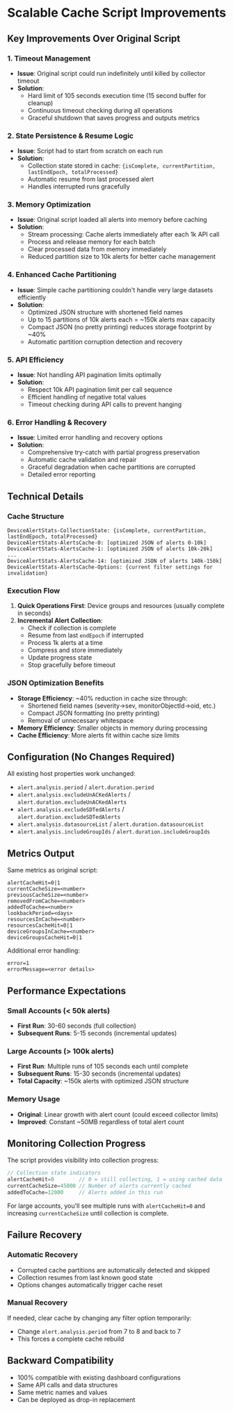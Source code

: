 # Scalable Cache Script Improvements

## Key Improvements Over Original Script

### 1. **Timeout Management**
- **Issue**: Original script could run indefinitely until killed by collector timeout
- **Solution**:
  - Hard limit of 105 seconds execution time (15 second buffer for cleanup)
  - Continuous timeout checking during all operations
  - Graceful shutdown that saves progress and outputs metrics

### 2. **State Persistence & Resume Logic**
- **Issue**: Script had to start from scratch on each run
- **Solution**:
  - Collection state stored in cache: `{isComplete, currentPartition, lastEndEpoch, totalProcessed}`
  - Automatic resume from last processed alert
  - Handles interrupted runs gracefully

### 3. **Memory Optimization**
- **Issue**: Original script loaded all alerts into memory before caching
- **Solution**:
  - Stream processing: Cache alerts immediately after each 1k API call
  - Process and release memory for each batch
  - Clear processed data from memory immediately
  - Reduced partition size to 10k alerts for better cache management

### 4. **Enhanced Cache Partitioning**
- **Issue**: Simple cache partitioning couldn't handle very large datasets efficiently
- **Solution**:
  - Optimized JSON structure with shortened field names
  - Up to 15 partitions of 10k alerts each = ~150k alerts max capacity
  - Compact JSON (no pretty printing) reduces storage footprint by ~40%
  - Automatic partition corruption detection and recovery

### 5. **API Efficiency**
- **Issue**: Not handling API pagination limits optimally
- **Solution**:
  - Respect 10k API pagination limit per call sequence
  - Efficient handling of negative total values
  - Timeout checking during API calls to prevent hanging

### 6. **Error Handling & Recovery**
- **Issue**: Limited error handling and recovery options
- **Solution**:
  - Comprehensive try-catch with partial progress preservation
  - Automatic cache validation and repair
  - Graceful degradation when cache partitions are corrupted
  - Detailed error reporting

## Technical Details

### Cache Structure
```
DeviceAlertStats-CollectionState: {isComplete, currentPartition, lastEndEpoch, totalProcessed}
DeviceAlertStats-AlertsCache-0: [optimized JSON of alerts 0-10k]
DeviceAlertStats-AlertsCache-1: [optimized JSON of alerts 10k-20k]
...
DeviceAlertStats-AlertsCache-14: [optimized JSON of alerts 140k-150k]
DeviceAlertStats-AlertsCache-Options: {current filter settings for invalidation}
```

### Execution Flow
1. **Quick Operations First**: Device groups and resources (usually complete in seconds)
2. **Incremental Alert Collection**:
   - Check if collection is complete
   - Resume from last `endEpoch` if interrupted
   - Process 1k alerts at a time
   - Compress and store immediately
   - Update progress state
   - Stop gracefully before timeout

### JSON Optimization Benefits
- **Storage Efficiency**: ~40% reduction in cache size through:
  - Shortened field names (severity→sev, monitorObjectId→oid, etc.)
  - Compact JSON formatting (no pretty printing)
  - Removal of unnecessary whitespace
- **Memory Efficiency**: Smaller objects in memory during processing
- **Cache Efficiency**: More alerts fit within cache size limits

## Configuration (No Changes Required)

All existing host properties work unchanged:
- `alert.analysis.period` / `alert.duration.period`
- `alert.analysis.excludeUnACKedAlerts` / `alert.duration.excludeUnACKedAlerts`
- `alert.analysis.excludeSDTedAlerts` / `alert.duration.excludeSDTedAlerts`
- `alert.analysis.datasourceList` / `alert.duration.datasourceList`
- `alert.analysis.includeGroupIds` / `alert.duration.includeGroupIds`

## Metrics Output

Same metrics as original script:
```
alertCacheHit=0|1
currentCacheSize=<number>
previousCacheSize=<number>
removedFromCache=<number>
addedToCache=<number>
lookbackPeriod=<days>
resourcesInCache=<number>
resourcesCacheHit=0|1
deviceGroupsInCache=<number>
deviceGroupsCacheHit=0|1
```

Additional error handling:
```
error=1
errorMessage=<error details>
```

## Performance Expectations

### Small Accounts (< 50k alerts)
- **First Run**: 30-60 seconds (full collection)
- **Subsequent Runs**: 5-15 seconds (incremental updates)

### Large Accounts (> 100k alerts)
- **First Run**: Multiple runs of 105 seconds each until complete
- **Subsequent Runs**: 15-30 seconds (incremental updates)
- **Total Capacity**: ~150k alerts with optimized JSON structure

### Memory Usage
- **Original**: Linear growth with alert count (could exceed collector limits)
- **Improved**: Constant ~50MB regardless of total alert count

## Monitoring Collection Progress

The script provides visibility into collection progress:

```groovy
// Collection state indicators
alertCacheHit=0        // 0 = still collecting, 1 = using cached data
currentCacheSize=45000 // Number of alerts currently cached
addedToCache=12000     // Alerts added in this run
```

For large accounts, you'll see multiple runs with `alertCacheHit=0` and increasing `currentCacheSize` until collection is complete.

## Failure Recovery

### Automatic Recovery
- Corrupted cache partitions are automatically detected and skipped
- Collection resumes from last known good state
- Options changes automatically trigger cache reset

### Manual Recovery
If needed, clear cache by changing any filter option temporarily:
- Change `alert.analysis.period` from 7 to 8 and back to 7
- This forces a complete cache rebuild

## Backward Compatibility

- 100% compatible with existing dashboard configurations
- Same API calls and data structures
- Same metric names and values
- Can be deployed as drop-in replacement